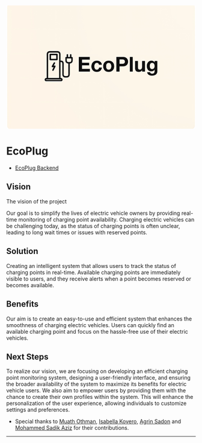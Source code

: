 ![EcoPlug Logo](/assets/Logo.png)


# EcoPlug
- [EcoPlug Backend](https://github.com/MuathOthman/EcoPlugBackend)

## Vision
The vision of the project

Our goal is to simplify the lives of electric vehicle owners by providing real-time monitoring of charging point availability. Charging electric vehicles can be challenging today, as the status of charging points is often unclear, leading to long wait times or issues with reserved points.

## Solution
Creating an intelligent system that allows users to track the status of charging points in real-time. Available charging points are immediately visible to users, and they receive alerts when a point becomes reserved or becomes available.

## Benefits
Our aim is to create an easy-to-use and efficient system that enhances the smoothness of charging electric vehicles. Users can quickly find an available charging point and focus on the hassle-free use of their electric vehicles.

## Next Steps
To realize our vision, we are focusing on developing an efficient charging point monitoring system, designing a user-friendly interface, and ensuring the broader availability of the system to maximize its benefits for electric vehicle users. We also aim to empower users by providing them with the chance to create their own profiles within the system. This will enhance the personalization of the user experience, allowing individuals to customize settings and preferences.


- Special thanks to [Muath Othman](https://github.com/MuathOthman), [Isabella Kovero](https://github.com/isakovero), [Agrin Sadon](https://github.com/agrinsadon) and [Mohammed Sadik Aziz](https://github.com/mohammedsadik99) for their contributions.

---

